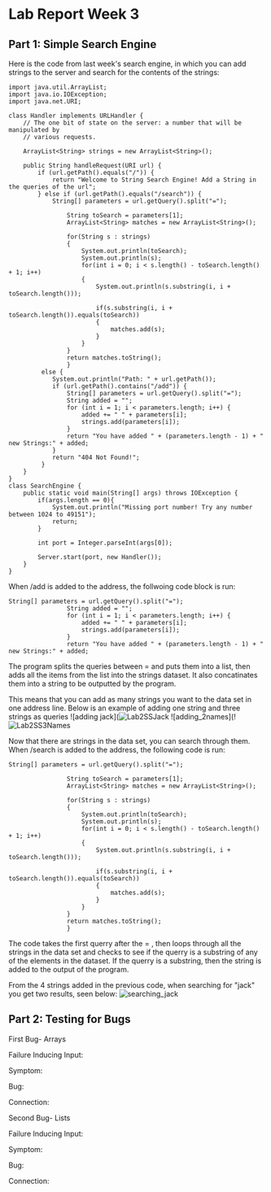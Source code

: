 # Lab Report Week 3

## Part 1: Simple Search Engine

Here is the code from last week's search engine, in which you can add strings to the server and search for the contents of the strings:

```
import java.util.ArrayList;
import java.io.IOException;
import java.net.URI;

class Handler implements URLHandler {
    // The one bit of state on the server: a number that will be manipulated by
    // various requests.
    
    ArrayList<String> strings = new ArrayList<String>();

    public String handleRequest(URI url) {
        if (url.getPath().equals("/")) {
            return "Welcome to String Search Engine! Add a String in the queries of the url";
        } else if (url.getPath().equals("/search")) {
            String[] parameters = url.getQuery().split("=");
            
                String toSearch = parameters[1];
                ArrayList<String> matches = new ArrayList<String>();
                
                for(String s : strings)
                {
                    System.out.println(toSearch);
                    System.out.println(s);
                    for(int i = 0; i < s.length() - toSearch.length() + 1; i++)
                    {
                        System.out.println(s.substring(i, i + toSearch.length()));
                        
                        if(s.substring(i, i + toSearch.length()).equals(toSearch))
                        {
                            matches.add(s);
                        }
                    }
                }
                return matches.toString();
                }
         else {
            System.out.println("Path: " + url.getPath());
            if (url.getPath().contains("/add")) {
                String[] parameters = url.getQuery().split("=");
                String added = "";
                for (int i = 1; i < parameters.length; i++) {
                    added += " " + parameters[i];
                    strings.add(parameters[i]);
                }
                return "You have added " + (parameters.length - 1) + " new Strings:" + added;
            }
            return "404 Not Found!";
         }
    }
}
class SearchEngine {
    public static void main(String[] args) throws IOException {
        if(args.length == 0){
            System.out.println("Missing port number! Try any number between 1024 to 49151");
            return;
        }

        int port = Integer.parseInt(args[0]);

        Server.start(port, new Handler());
    }
}
```
When /add is added to the address, the follwoing code block is run:
```
String[] parameters = url.getQuery().split("=");
                String added = "";
                for (int i = 1; i < parameters.length; i++) {
                    added += " " + parameters[i];
                    strings.add(parameters[i]);
                }
                return "You have added " + (parameters.length - 1) + " new Strings:" + added;
```
The program splits the queries between = and puts them into a list, then adds all the items from the list into the strings dataset. It also concatinates them into a string to be outputted by the program.

This means that you can add as many strings you want to the data set in one address line. Below is an example of adding one string and three strings as queries
![adding jack](![Lab2SSJack](https://user-images.githubusercontent.com/70072541/195721331-d8546b09-b49d-437e-a7d1-98a031cdd646.png)
![adding_2names](!![Lab2SS3Names](https://user-images.githubusercontent.com/70072541/195721403-a2ae7048-e419-4a35-927c-078f05ae6137.png)

Now that there are strings in the data set, you can search through them. When /search is added to the address, the following code is run:
```
String[] parameters = url.getQuery().split("=");
            
                String toSearch = parameters[1];
                ArrayList<String> matches = new ArrayList<String>();
                
                for(String s : strings)
                {
                    System.out.println(toSearch);
                    System.out.println(s);
                    for(int i = 0; i < s.length() - toSearch.length() + 1; i++)
                    {
                        System.out.println(s.substring(i, i + toSearch.length()));
                        
                        if(s.substring(i, i + toSearch.length()).equals(toSearch))
                        {
                            matches.add(s);
                        }
                    }
                }
                return matches.toString();
                }
```
The code takes the first querry after the = , then loops through all the strings in the data set and checks to see if the querry is a substring of any of the elements in the dataset. If the querry is a substring, then the string is added to the output of the program.

From the 4 strings added in the previous code, when searching for "jack" you get two results, seen below:
![searching_jack](https://user-images.githubusercontent.com/70072541/195722142-5062b603-850a-4615-94f6-0b240317336e.png)


## Part 2: Testing for Bugs

First Bug- Arrays

Failure Inducing Input: 

Symptom:

Bug:

Connection:

Second Bug- Lists

Failure Inducing Input: 

Symptom:

Bug:

Connection:
